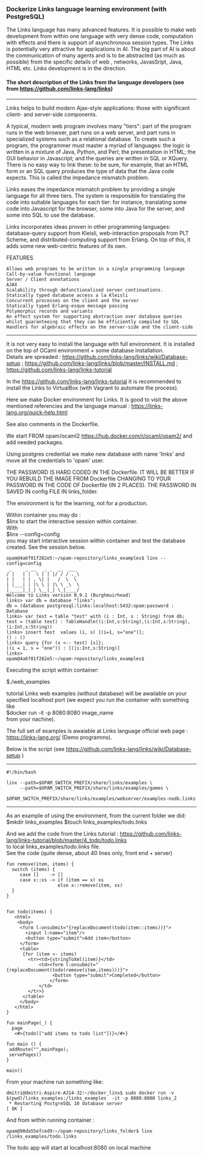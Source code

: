 ### Dockerize Links language learning environment (with PostgreSQL) 

The Links language  has many advanced features. 
It is possible to make web development from within one language with very dense code, computation with effects and there is support of asynchronous session types. The Links is potentially very attractive for applications in AI. The big part of 
AI is about the communication of many agents and is to be abstracted (as much as possible) from the 
specific details of  web , networks, JavasSript, Java, HTML etc. Links development is in the direction. 

#### The short description of the Links from the language developers (see from https://github.com/links-lang/links)

------------------------------------
Links helps to build modern Ajax-style applications: those with significant client- and server-side components.

A typical, modern web program involves many "tiers": part of the program runs in the web browser, part runs on a web server, and part runs in specialized systems such as a relational database. To create such a program, the programmer must master a myriad of languages: the logic is written in a mixture of Java, Python, and Perl; the presentation in HTML; the GUI behavior in Javascript; and the queries are written in SQL or XQuery. There is no easy way to link these: to be sure, for example, that an HTML form or an SQL query produces the type of data that the Java code expects. This is called the impedance mismatch problem.

Links eases the impedance mismatch problem by providing a single language for all three tiers. The system is responsible for translating the code into suitable languages for each tier: for instance, translating some code into Javascript for the browser, some into Java for the server, and some into SQL to use the database.

Links incorporates ideas proven in other programming languages: database-query support from Kleisli, web-interaction proposals from PLT Scheme, and distributed-computing support from Erlang. On top of this, it adds some new web-centric features of its own.

FEATURES

    Allows web programs to be written in a single programming language
    Call-by-value functional language
    Server / Client annotations
    AJAX
    Scalability through defunctionalised server continuations.
    Statically typed database access a la Kleisli
    Concurrent processes on the client and the server
    Statically typed Erlang-esque message passing
    Polymorphic records and variants
    An effect system for supporting abstraction over database queries whilst guaranteeing that they can be efficiently compiled to SQL
    Handlers for algebraic effects on the server-side and the client-side
-----------------------------------------------

It is not very easy to install the language with full environment. It is installed on the top of OCaml environment + some database installation.   
Details are spreaded : https://github.com/links-lang/links/wiki/Database-setup ; 
https://github.com/links-lang/links/blob/master/INSTALL.md ; https://github.com/links-lang/links-tutorial

In the https://github.com/links-lang/links-tutorial it is recommended to install the Links to VirtualBox 
(with Vagrant to automate the process).

Here we make Docker environment for Links. It is good to visit the above mentioned referencies and the language manual : https://links-lang.org/quick-help.html

See also comments in the Dockerfile.

We start FROM  opam/ocaml2 https://hub.docker.com/r/ocaml/opam2/ and add needed packages. 

Using postgres credential we make new database with name 'links' and move all the credentials to 'opam' user. 

THE PASSWORD IS HARD CODED IN THE Dockerfile. IT WILL BE BETTER IF YOU REBUILD THE IMAGE FROM 
Dockerfile CHANGING TO YOUR PASSWORD IN THE CODE OF Dockerfile (IN 2 PLACES). THE PASSWORD IN SAVED IN config FILE IN links_folder.

The environment is for the learning, not for a production. 

Within container you may do :  
$linx
to start the interactive session within container.     
With  
$linx --config=config   
you may start interactive session within container and test the database created. See the session below. 

```
opam@4a6f01f282e5:~/opam-repository/links_examples$ linx --config=config
 _     _ __   _ _  __  ___
/ |   | |  \ | | |/ / / ._\
| |   | | , \| |   /  \  \
| |___| | |\ \ | |\ \ _\  \
|_____|_|_| \__|_| \_|____/
Welcome to Links version 0.9.1 (Burghmuirhead)
links> var db = database "links";
db = (database postgresql:links:localhost:5432:opam:password : Database
links> var test = table "test" with (i : Int, s : String) from db;
test = (table test) : TableHandle((i:Int,s:String),(i:Int,s:String),(i:Int,s:String))
links> insert test  values (i, s) [(i=1, s="one")];
() : ()
links> query {for (x <-- test) [x]};
[(i = 1, s = "one")] : [(|i:Int,s:String)]
links> 
opam@4a6f01f282e5:~/opam-repository/links_examples$ 
```
Executing the  script within container: 
 
$./web_examples 

tutorial Links web examples (without database) will be awailable on your specified localhost port 
(we expect you run the container with something like   
$docker run -it -p 8080:8080 image_name  
from your nachine).   

The full set of examples is awaiable at Links language official web page : https://links-lang.org/
(Demo programms).

Below is the script (see https://github.com/links-lang/links/wiki/Database-setup ) 

-------------------------------
```
#!/bin/bash

linx --path=$OPAM_SWITCH_PREFIX/share/links/examples \
     --path=$OPAM_SWITCH_PREFIX/share/links/examples/games \
            $OPAM_SWITCH_PREFIX/share/links/examples/webserver/examples-nodb.links

```
---------------------------------------

As an example of using the environment, from the current folder we did:  
$mkdir links_examples 
$touch links_examples/todo.links

And we add the code from the Links tutorial : https://github.com/links-lang/links-tutorial/blob/master/4_todo/todo.links  
to local links_examples/todo.links file.  
See the code (quite dense, about 40 lines only, front end + server)  

```
fun remove(item, items) {
  switch (items) {
     case []    -> []
     case x::xs -> if (item == x) xs
                   else x::remove(item, xs)
  }
}


fun todo(items) {
   <html>
    <body>
     <form l:onsubmit="{replaceDocument(todo(item::items))}">
       <input l:name="item"/>
       <button type="submit">Add item</button>
     </form>
     <table>
      {for (item <- items)
        <tr><td>{stringToXml(item)}</td>
            <td><form l:onsubmit="{replaceDocument(todo(remove(item,items)))}">
                 <button type="submit">Completed</button>
                </form>
            </td>
        </tr>}
      </table>
     </body>
   </html>
}

fun mainPage(_) {
  page
   <#>{todo(["add items to todo list"])}</#>}

fun main () {
 addRoute("",mainPage);
 servePages()
}

main()

```
From your machine run something like: 
```
dmitri@dmitri-Aspire-A314-32:~/docker_linx$ sudo docker run -v $(pwd)/links_examples:/links_examples  -it -p 8080:8080 links_2
 * Restarting PostgreSQL 10 database server                                                             [ OK ]
```

And from within running container : 
```
opam@98da55efced9:~/opam-repository/links_folder$ linx /links_examples/todo.links

```

The todo app will start at localhost:8080 on local machine




